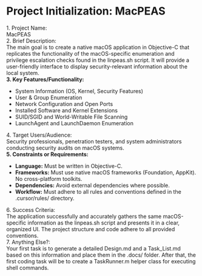 # **Project Initialization: MacPEAS**

1\. Project Name:  
MacPEAS  
2\. Brief Description:  
The main goal is to create a native macOS application in Objective-C that replicates the functionality of the macOS-specific enumeration and privilege escalation checks found in the linpeas.sh script. It will provide a user-friendly interface to display security-relevant information about the local system.  
**3\. Key Features/Functionality:**

* System Information (OS, Kernel, Security Features)  
* User & Group Enumeration  
* Network Configuration and Open Ports  
* Installed Software and Kernel Extensions  
* SUID/SGID and World-Writable File Scanning  
* LaunchAgent and LaunchDaemon Enumeration

4\. Target Users/Audience:  
Security professionals, penetration testers, and system administrators conducting security audits on macOS systems.  
**5\. Constraints or Requirements:**

* **Language:** Must be written in Objective-C.  
* **Frameworks:** Must use native macOS frameworks (Foundation, AppKit). No cross-platform toolkits.  
* **Dependencies:** Avoid external dependencies where possible.  
* **Workflow:** Must adhere to all rules and conventions defined in the .cursor/rules/ directory.

6\. Success Criteria:  
The application successfully and accurately gathers the same macOS-specific information as the linpeas.sh script and presents it in a clear, organized UI. The project structure and code adhere to all provided conventions.  
7\. Anything Else?:  
Your first task is to generate a detailed Design.md and a Task\_List.md based on this information and place them in the .docs/ folder. After that, the first coding task will be to create a TaskRunner.m helper class for executing shell commands.